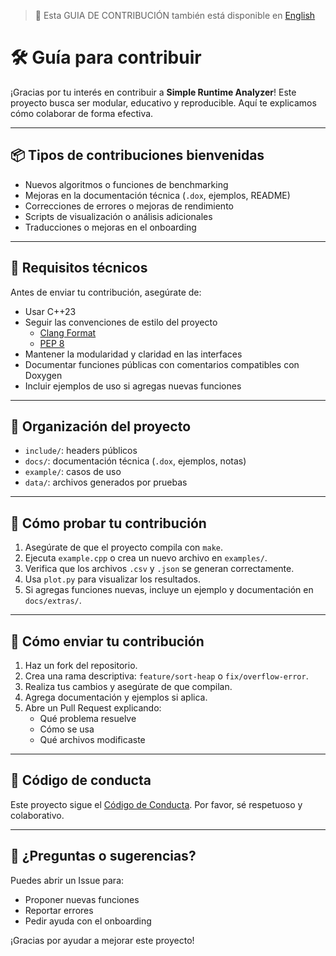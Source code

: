 > 📄 Esta GUIA DE CONTRIBUCIÓN también está disponible en [English](/.github/CONTRIBUTING.md)

# 🛠️ Guía para contribuir

¡Gracias por tu interés en contribuir a **Simple Runtime Analyzer**! Este proyecto busca ser modular, educativo y reproducible. Aquí te explicamos cómo colaborar de forma efectiva.

---

## 📦 Tipos de contribuciones bienvenidas

- Nuevos algoritmos o funciones de benchmarking
- Mejoras en la documentación técnica (`.dox`, ejemplos, README)
- Correcciones de errores o mejoras de rendimiento
- Scripts de visualización o análisis adicionales
- Traducciones o mejoras en el onboarding

---

## 🧰 Requisitos técnicos

Antes de enviar tu contribución, asegúrate de:

- Usar C++23
- Seguir las convenciones de estilo del proyecto
  - [Clang Format](../.clang-format.yml)
  - [PEP 8](https://peps.python.org/pep-0008)
- Mantener la modularidad y claridad en las interfaces
- Documentar funciones públicas con comentarios compatibles con Doxygen
- Incluir ejemplos de uso si agregas nuevas funciones

---

## 📁 Organización del proyecto

- `include/`: headers públicos
- `docs/`: documentación técnica (`.dox`, ejemplos, notas)
- `example/`: casos de uso
- `data/`: archivos generados por pruebas

---

## 🧪 Cómo probar tu contribución

1. Asegúrate de que el proyecto compila con `make`.
2. Ejecuta `example.cpp` o crea un nuevo archivo en `examples/`.
3. Verifica que los archivos `.csv` y `.json` se generan correctamente.
4. Usa `plot.py` para visualizar los resultados.
5. Si agregas funciones nuevas, incluye un ejemplo y documentación en `docs/extras/`.

---

## 📝 Cómo enviar tu contribución

1. Haz un fork del repositorio.
2. Crea una rama descriptiva: `feature/sort-heap` o `fix/overflow-error`.
3. Realiza tus cambios y asegúrate de que compilan.
4. Agrega documentación y ejemplos si aplica.
5. Abre un Pull Request explicando:
   - Qué problema resuelve
   - Cómo se usa
   - Qué archivos modificaste

---

## 📣 Código de conducta

Este proyecto sigue el [Código de Conducta](CODE_OF_CONDUCT_ES.md). Por favor, sé respetuoso y colaborativo.

---

## 🧩 ¿Preguntas o sugerencias?

Puedes abrir un Issue para:

- Proponer nuevas funciones
- Reportar errores
- Pedir ayuda con el onboarding

¡Gracias por ayudar a mejorar este proyecto!

